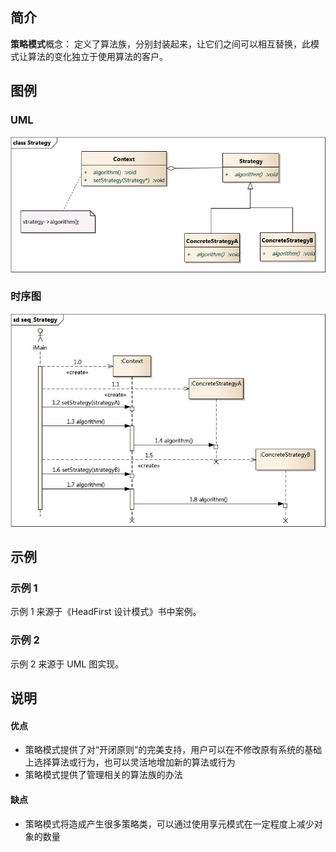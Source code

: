 ## 简介 ##

**策略模式**概念：
定义了算法族，分别封装起来，让它们之间可以相互替换，此模式让算法的变化独立于使用算法的客户。

## 图例 ##

### UML ###

![StrategeUML](./StrategyUML.jpg)

### 时序图 ###

![Strategy Sequence Diagram](./StrategySeq.jpg)

## 示例 ##

### 示例 1 ###

示例 1 来源于《HeadFirst 设计模式》书中案例。

### 示例 2 ###

示例 2 来源于 UML 图实现。

## 说明 ##

#### 优点 ####

- 策略模式提供了对“开闭原则”的完美支持，用户可以在不修改原有系统的基础上选择算法或行为，也可以灵活地增加新的算法或行为
- 策略模式提供了管理相关的算法族的办法

#### 缺点 ####

- 策略模式将造成产生很多策略类，可以通过使用享元模式在一定程度上减少对象的数量